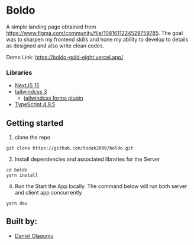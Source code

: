 # Boldo


A simple landing page obtained from 
https://www.figma.com/community/file/1081611224529759785. The goal was to sharpen my frontend skills and hone my ability to develop to details as designed and also write clean codes.

Demo Link: https://boldo-gold-eight.vercel.app/

### Libraries

- [NextJS 15](https://nextjs.org/docs/getting-started/installation)
- [tailwindcss 3](https://tailwindcss.com/)
  - [tailwindcss forms plugin](https://tailwindcss-forms.vercel.app/)
- [TypeScript 4.9.5](https://www.typescriptlang.org/)

## Getting started

1. clone the repo

```
git clone https://github.com/todak2000/boldo.git
```

2. Install dependencies and associated libraries for the Server

```
cd boldo
yarn install

```
4. Run the Start the App locally. The command below will run both server and client app concurrently

```
yarn dev
```

## Built by:

- [Daniel Olagunju](https://github.com/todak2000)